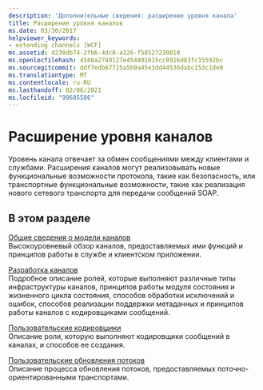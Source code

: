 ```yaml
---
description: 'Дополнительные сведения: расширение уровня канала'
title: Расширение уровня каналов
ms.date: 03/30/2017
helpviewer_keywords:
- extending channels [WCF]
ms.assetid: 4238db74-2fb6-4dc8-a326-f58527230810
ms.openlocfilehash: 4588a2749127e454801615cc8916d83fc15592bc
ms.sourcegitcommit: ddf7edb67715a5b9a45e3dd44536dabc153c1de0
ms.translationtype: MT
ms.contentlocale: ru-RU
ms.lasthandoff: 02/06/2021
ms.locfileid: "99685586"
---
```

# <a name="extending-the-channel-layer"></a>Расширение уровня каналов

Уровень канала отвечает за обмен сообщениями между клиентами и службами. Расширения каналов могут реализовывать новые функциональные возможности протокола, такие как безопасность, или транспортные функциональные возможности, такие как реализация нового сетевого транспорта для передачи сообщений SOAP.  
  
## <a name="in-this-section"></a>В этом разделе  

 [Общие сведения о модели каналов](channel-model-overview.md)  
 Высокоуровневый обзор каналов, предоставляемых ими функций и принципов работы в службе и клиентском приложении.  
  
 [Разработка каналов](developing-channels.md)  
 Подробное описание ролей, которые выполняют различные типы инфраструктуры каналов, принципов работы модуля состояния и жизненного цикла состояния, способов обработки исключений и ошибок, способов реализации поддержки метаданных и принципов работы каналов с кодировщиками сообщений.  
  
 [Пользовательские кодировщики](custom-encoders.md)  
 Описание роли, которую выполняют кодировщики сообщений в каналах, и способов ее создания.  
  
 [Пользовательские обновления потоков](custom-stream-upgrades.md)  
 Описание процесса обновления потоков, предоставляемых поточно-ориентированными транспортами.
